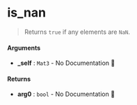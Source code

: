 # is\_nan

>  Returns `true` if any elements are `NaN`.

#### Arguments

- **\_self** : `Mat3` \- No Documentation 🚧

#### Returns

- **arg0** : `bool` \- No Documentation 🚧